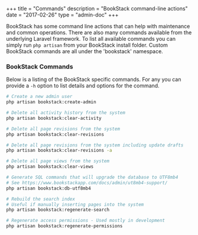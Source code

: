 +++
title = "Commands"
description = "BookStack command-line actions"
date = "2017-02-26"
type = "admin-doc"
+++

BookStack has some command line actions that can help with maintenance and common operations. There are also many commands available from the underlying Laravel framework. To list all available commands you can simply run `php artisan` from your BookStack install folder. Custom BookStack commands are all under the 'bookstack' namespace.

### BookStack Commands

Below is a listing of the BookStack specific commands. For any you can provide a `-h` option to list details and options for the command.

```bash
# Create a new admin user
php artisan bookstack:create-admin

# Delete all activity history from the system
php artisan bookstack:clear-activity

# Delete all page revisions from the system
php artisan bookstack:clear-revisions

# Delete all page revisions from the system including update drafts
php artisan bookstack:clear-revisions -a

# Delete all page views from the system
php artisan bookstack:clear-views

# Generate SQL commands that will upgrade the database to UTF8mb4
# See https://www.bookstackapp.com/docs/admin/ut8mb4-support/
php artisan bookstack:db-utf8mb4

# Rebuild the search index
# Useful if manually inserting pages into the system
php artisan bookstack:regenerate-search

# Regenerate access permissions - Used mostly in development
php artisan bookstack:regenerate-permissions

```
